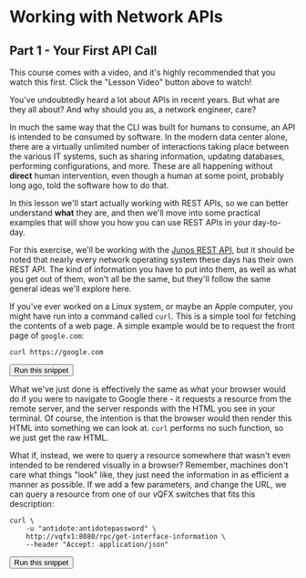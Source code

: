 # Working with Network APIs
## Part 1 - Your First API Call

<div class="alert alert-warning" role="alert">
  This course comes with a video, and it's highly recommended that you watch this first. Click the "Lesson Video" button above to watch!
</div>

You've undoubtedly heard a lot about APIs in recent years. But what are they all about? And why should you as, a network engineer, care?

In much the same way that the CLI was built for humans to consume, an API is intended to be consumed by software. In the modern data center alone, there are a virtually unlimited number of interactions taking place between the various IT systems, such as sharing information, updating databases, performing configurations, and more. These are all happening without **direct** human intervention, even though a human at some point, probably long ago, told the software how to do that.

In this lesson we'll start actually working with REST APIs, so we can better understand **what** they are, and then we'll move into some practical examples that will show you how you can use REST APIs in your day-to-day.

For this exercise, we'll be working with the [Junos REST API](https://www.juniper.net/documentation/en_US/junos/topics/concept/rest-api-overview.html), but it should be noted that nearly every network operating system these days has their own REST API. The kind of information you have to put into them, as well as what you get out of them, won't all be the same, but they'll follow the same general ideas we'll explore here.

If you've ever worked on a Linux system, or maybe an Apple computer, you might have run into a command called `curl`. This is a simple tool for fetching the contents of a web page. A simple example would be to request the front page of `google.com`:

```
curl https://google.com
```
<button type="button" class="btn btn-primary btn-sm" onclick="runSnippetInTab('linux1', 0)">Run this snippet</button>

What we've just done is effectively the same as what your browser would do if you were to navigate to Google there - it requests a resource from the remote server, and the server responds with the HTML you see in your terminal. Of course, the intention is that the browser would then render this HTML into something we can look at. `curl` performs no such function, so we just get the raw HTML.

What if, instead, we were to query a resource somewhere that wasn't even intended to be rendered visually in a browser? Remember, machines don't care what things "look" like, they just need the information in as efficient a manner as possible. If we add a few parameters, and change the URL, we can query a resource from one of our vQFX switches that fits this description:

```
curl \
    -u "antidote:antidotepassword" \
    http://vqfx1:8080/rpc/get-interface-information \
    --header "Accept: application/json"
```
<button type="button" class="btn btn-primary btn-sm" onclick="runSnippetInTab('linux1', 1)">Run this snippet</button>


